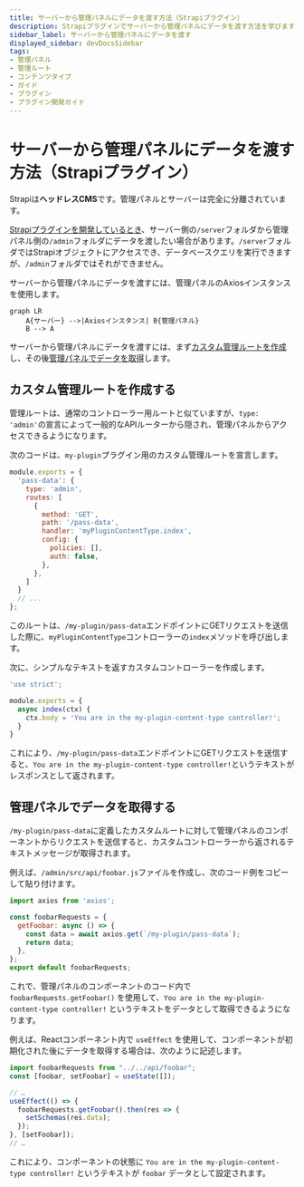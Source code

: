 ```yaml
---
title: サーバーから管理パネルにデータを渡す方法（Strapiプラグイン）
description: Strapiプラグインでサーバーから管理パネルにデータを渡す方法を学びます。
sidebar_label: サーバーから管理パネルにデータを渡す
displayed_sidebar: devDocsSidebar
tags:
- 管理パネル
- 管理ルート
- コンテンツタイプ
- ガイド
- プラグイン
- プラグイン開発ガイド
---
```


# サーバーから管理パネルにデータを渡す方法（Strapiプラグイン）

<NotV5 />

Strapiは**ヘッドレスCMS**です。管理パネルとサーバーは完全に分離されています。

[Strapiプラグインを開発しているとき](/dev-docs/plugins/developing-plugins)、サーバー側の`/server`フォルダから管理パネル側の`/admin`フォルダにデータを渡したい場合があります。`/server`フォルダではStrapiオブジェクトにアクセスでき、データベースクエリを実行できますが、`/admin`フォルダではそれができません。

サーバーから管理パネルにデータを渡すには、管理パネルのAxiosインスタンスを使用します。

```mermaid
graph LR
    A{サーバー} -->|Axiosインスタンス| B{管理パネル}
    B --> A
```

サーバーから管理パネルにデータを渡すには、まず[カスタム管理ルートを作成](#create-a-custom-admin-route)し、その後[管理パネルでデータを取得](#get-the-data-in-the-admin-panel)します。

## カスタム管理ルートを作成する

管理ルートは、通常のコントローラー用ルートと似ていますが、`type: 'admin'`の宣言によって一般的なAPIルーターから隠され、管理パネルからアクセスできるようになります。

次のコードは、`my-plugin`プラグイン用のカスタム管理ルートを宣言します。

```js title="/my-plugin/server/routes/index.js"
module.exports = {
  'pass-data': {
    type: 'admin',
    routes: [
      {
        method: 'GET',
        path: '/pass-data',
        handler: 'myPluginContentType.index',
        config: {
          policies: [],
          auth: false,
        },
      },
    ]
  }
  // ...
};
```

このルートは、`/my-plugin/pass-data`エンドポイントにGETリクエストを送信した際に、`myPluginContentType`コントローラーの`index`メソッドを呼び出します。

次に、シンプルなテキストを返すカスタムコントローラーを作成します。

```js title="/my-plugin/server/controllers/my-plugin-content-type.js"
'use strict';

module.exports = {
  async index(ctx) {
    ctx.body = 'You are in the my-plugin-content-type controller!';
  }
}
```

これにより、`/my-plugin/pass-data`エンドポイントにGETリクエストを送信すると、`You are in the my-plugin-content-type controller!`というテキストがレスポンスとして返されます。

## 管理パネルでデータを取得する

`/my-plugin/pass-data`に定義したカスタムルートに対して管理パネルのコンポーネントからリクエストを送信すると、カスタムコントローラーから返されるテキストメッセージが取得されます。

例えば、`/admin/src/api/foobar.js`ファイルを作成し、次のコード例をコピーして貼り付けます。

```js title="/my-plugin/admin/src/api/foobar.js"
import axios from 'axios';

const foobarRequests = {
  getFoobar: async () => {
    const data = await axios.get(`/my-plugin/pass-data`);
    return data;
  },
};
export default foobarRequests;
```

これで、管理パネルのコンポーネントのコード内で `foobarRequests.getFoobar()` を使用して、`You are in the my-plugin-content-type controller!` というテキストをデータとして取得できるようになります。

例えば、Reactコンポーネント内で `useEffect` を使用して、コンポーネントが初期化された後にデータを取得する場合は、次のように記述します。

```js title="/my-plugin/admin/src/components/MyComponent/index.js"
import foobarRequests from "../../api/foobar";
const [foobar, setFoobar] = useState([]);

// …
useEffect(() => {
  foobarRequests.getFoobar().then(res => {
    setSchemas(res.data);
  });
}, [setFoobar]);
// …
```

これにより、コンポーネントの状態に `You are in the my-plugin-content-type controller!` というテキストが `foobar` データとして設定されます。
